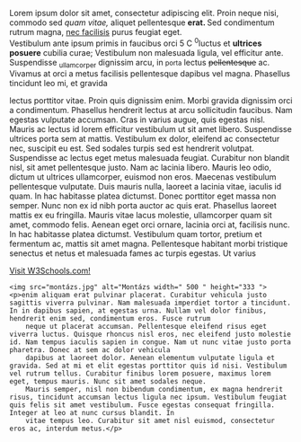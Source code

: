 <!DOCTYPE html>
<html lang="hu">

<head>
    <meta charset="UTF-8">
    <meta http-equiv="X-UA-Compatible" content="IE=edge">
    <meta name="viewport" content="width=device-width, initial-scale=1.0">
    <title>Első weboldal</title>
</head>

<body>
    <p>Lorem ipsum dolor sit amet, consectetur adipiscing elit. Proin neque nisi, commodo sed <i>quam vitae,</i> aliquet pellentesque <b>erat. </b> Sed condimentum rutrum magna, <u>nec facilisis</u> purus feugiat eget. <br>Vestibulum ante ipsum primis in
        faucibus orci 5 C <sup>0</sup>luctus et <strong>ultrices posuere</strong> cubilia curae; Vestibulum non malesuada ligula, vel efficitur ante. Suspendisse <sub>ullamcorper</sub> dignissim arcu, in <small>porta</small> lectus <s>pellentesque</s>        ac. Vivamus at orci a metus facilisis pellentesque dapibus vel magna. Phasellus tincidunt leo mi, et gravida</p>
    <p>lectus porttitor vitae. Proin quis dignissim enim. Morbi gravida dignissim orci a condimentum. Phasellus hendrerit lectus at arcu sollicitudin faucibus. Nam egestas vulputate accumsan. Cras in varius augue, quis egestas nisl. Mauris ac lectus id lorem
        efficitur vestibulum ut sit amet libero. Suspendisse ultrices porta sem at mattis. Vestibulum ex dolor, eleifend ac consectetur nec, suscipit eu est. Sed sodales turpis sed est hendrerit volutpat. Suspendisse ac lectus eget metus malesuada feugiat.
        Curabitur non blandit nisl, sit amet pellentesque justo. Nam ac lacinia libero. Mauris leo odio, dictum ut ultrices ullamcorper, euismod non eros. Maecenas vestibulum pellentesque vulputate. Duis mauris nulla, laoreet a lacinia vitae, iaculis
        id quam. In hac habitasse platea dictumst. Donec porttitor eget massa non semper. Nunc non ex id nibh porta auctor ac quis erat. Phasellus laoreet mattis ex eu fringilla. Mauris vitae lacus molestie, ullamcorper quam sit amet, commodo felis. Aenean
        eget orci ornare, lacinia orci at, facilisis nunc. In hac habitasse platea dictumst. Vestibulum quam tortor, pretium et fermentum ac, mattis sit amet magna. Pellentesque habitant morbi tristique senectus et netus et malesuada fames ac turpis egestas.
        Ut varius</p>
    <a href="https://www.w3schools.com">Visit W3Schools.com!</a>

    <img src="montázs.jpg" alt="Montázs width=" 500 " height="333 ">
    <p>enim aliquam erat pulvinar placerat. Curabitur vehicula justo sagittis viverra pulvinar. Nam malesuada imperdiet tortor a tincidunt. In in dapibus sapien, at egestas urna. Nullam vel dolor finibus, hendrerit enim sed, condimentum eros. Fusce rutrum
        neque ut placerat accumsan. Pellentesque eleifend risus eget viverra luctus. Quisque rhoncus nisl eros, nec eleifend justo molestie id. Nam tempus iaculis sapien in congue. Nam ut nunc vitae justo porta pharetra. Donec at sem ac dolor vehicula
        dapibus at laoreet dolor. Aenean elementum vulputate ligula et gravida. Sed at mi et elit egestas porttitor quis id nisi. Vestibulum vel rutrum tellus. Curabitur finibus lorem posuere, maximus lorem eget, tempus mauris. Nunc sit amet sodales neque.
        Mauris semper, nisl non bibendum condimentum, ex magna hendrerit risus, tincidunt accumsan lectus ligula nec ipsum. Vestibulum feugiat quis felis sit amet vestibulum. Fusce egestas consequat fringilla. Integer at leo at nunc cursus blandit. In
        vitae tempus leo. Curabitur sit amet nisl euismod, consectetur eros ac, interdum metus.</p>
</body>

</html>
